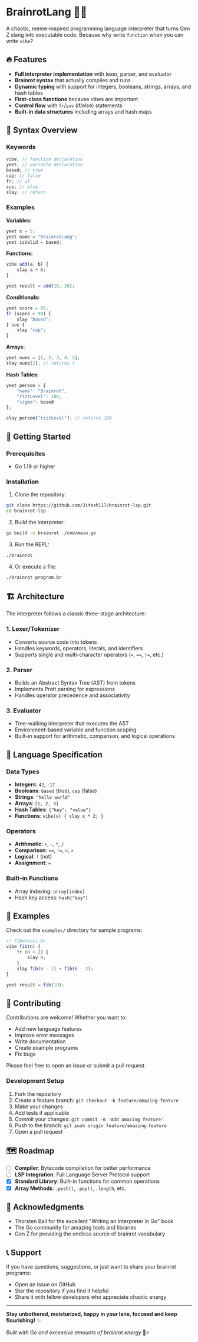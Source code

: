 # BrainrotLang 🧠💀

A chaotic, meme-inspired programming language interpreter that turns Gen Z slang into executable code. Because why write `function` when you can write `vibe`?

## 🔥 Features

- **Full interpreter implementation** with lexer, parser, and evaluator
- **Brainrot syntax** that actually compiles and runs
- **Dynamic typing** with support for integers, booleans, strings, arrays, and hash tables
- **First-class functions** because vibes are important
- **Control flow** with `fr`/`sus` (if/else) statements
- **Built-in data structures** including arrays and hash maps

## 🎯 Syntax Overview

### Keywords

```javascript
vibe; // function declaration
yeet; // variable declaration
based; // true
cap; // false
fr; // if
sus; // else
slay; // return
```

### Examples

**Variables:**

```javascript
yeet x = 5;
yeet name = "BrainrotLang";
yeet isValid = based;
```

**Functions:**

```javascript
vibe add(a, b) {
    slay a + b;
}

yeet result = add(10, 20);
```

**Conditionals:**

```javascript
yeet score = 95;
fr (score > 90) {
    slay "based";
} sus {
    slay "cap";
}
```

**Arrays:**

```javascript
yeet nums = [1, 2, 3, 4, 5];
slay nums[2]; // returns 3
```

**Hash Tables:**

```javascript
yeet person = {
    "name": "Brainrot",
    "rizzLevel": 100,
    "sigma": based
};

slay person["rizzLevel"]; // returns 100
```

## 🚀 Getting Started

### Prerequisites

- Go 1.19 or higher

### Installation

1. Clone the repository:

```bash
git clone https://github.com/Jitesh117/brainrot-lsp.git
cd brainrot-lsp
```

2. Build the interpreter:

```bash
go build -o brainrot ./cmd/main.go
```

3. Run the REPL:

```bash
./brainrot
```

4. Or execute a file:

```bash
./brainrot program.br
```

## 🏗️ Architecture

The interpreter follows a classic three-stage architecture:

### 1. Lexer/Tokenizer

- Converts source code into tokens
- Handles keywords, operators, literals, and identifiers
- Supports single and multi-character operators (`=`, `==`, `!=`, etc.)

### 2. Parser

- Builds an Abstract Syntax Tree (AST) from tokens
- Implements Pratt parsing for expressions
- Handles operator precedence and associativity

### 3. Evaluator

- Tree-walking interpreter that executes the AST
- Environment-based variable and function scoping
- Built-in support for arithmetic, comparison, and logical operations

## 📝 Language Specification

### Data Types

- **Integers**: `42`, `-17`
- **Booleans**: `based` (true), `cap` (false)
- **Strings**: `"hello world"`
- **Arrays**: `[1, 2, 3]`
- **Hash Tables**: `{"key": "value"}`
- **Functions**: `vibe(x) { slay x * 2; }`

### Operators

- **Arithmetic**: `+`, `-`, `*`, `/`
- **Comparison**: `==`, `!=`, `<`, `>`
- **Logical**: `!` (not)
- **Assignment**: `=`

### Built-in Functions

- Array indexing: `array[index]`
- Hash key access: `hash["key"]`

## 🧪 Examples

Check out the `examples/` directory for sample programs:

```javascript
// fibonacci.br
vibe fib(n) {
    fr (n < 2) {
        slay n;
    }
    slay fib(n - 1) + fib(n - 2);
}

yeet result = fib(10);
```

## 🤝 Contributing

Contributions are welcome! Whether you want to:

- Add new language features
- Improve error messages
- Write documentation
- Create example programs
- Fix bugs

Please feel free to open an issue or submit a pull request.

### Development Setup

1. Fork the repository
2. Create a feature branch: `git checkout -b feature/amazing-feature`
3. Make your changes
4. Add tests if applicable
5. Commit your changes: `git commit -m 'Add amazing feature'`
6. Push to the branch: `git push origin feature/amazing-feature`
7. Open a pull request

## 🗺️ Roadmap

- [ ] **Compiler**: Bytecode compilation for better performance
- [ ] **LSP Integration**: Full Language Server Protocol support
- [x] **Standard Library**: Built-in functions for common operations
- [x] **Array Methods**: `.push()`, `.pop()`, `.length`, etc.

## 🙏 Acknowledgments

- Thorsten Ball for the excellent "Writing an Interpreter in Go" book
- The Go community for amazing tools and libraries
- Gen Z for providing the endless source of brainrot vocabulary

## 📞 Support

If you have questions, suggestions, or just want to share your brainrot programs:

- Open an issue on GitHub
- Star the repository if you find it helpful
- Share it with fellow developers who appreciate chaotic energy

---

**Stay unbothered, moisturized, happy in your lane, focused and keep flourishing!** ✨

_Built with Go and excessive amounts of brainrot energy_ 🧠⚡
